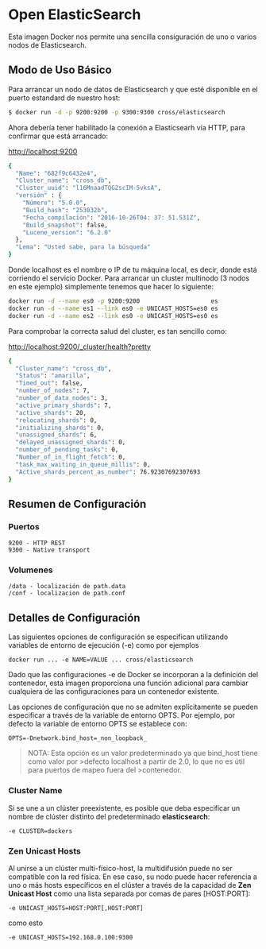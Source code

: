 # Open ElasticSearch

Esta imagen Docker nos permite una sencilla consiguración de uno o varios nodos de Elasticsearch. 
## Modo de Uso Básico

Para arrancar un nodo de datos de Elasticsearch y que esté disponible en el puerto estandard de nuestro host:
```sh
$ docker run -d -p 9200:9200 -p 9300:9300 cross/elasticsearch
```
Ahora debería tener habilitado la conexión a Elasticsearh vía HTTP, para confirmar que está arrancado:

[http://localhost:9200](http://localhost:9200/)

```sh
{
  "Name": "682f9c6432e4",
  "Cluster_name": "cross_db",
  "Cluster_uuid": "l16MnaadTQG2scIM-5vksA",
  "versión" : {
    "Número": "5.0.0",
    "Build_hash": "253032b",
    "Fecha_compilación": "2016-10-26T04: 37: 51.531Z",
    "Build_snapshot": false,
    "Lucene_version": "6.2.0"
  },
  "Lema": "Usted sabe, para la búsqueda"
}
```
Donde localhost es el nombre o IP de tu máquina local, es decir, donde está corriendo el servicio Docker.
Para arrancar un cluster multinodo (3 nodos en este ejemplo) simplemente tenemos que hacer lo siguiente:
```sh
docker run -d --name es0 -p 9200:9200                    es
docker run -d --name es1 --link es0 -e UNICAST_HOSTS=es0 es
docker run -d --name es2 --link es0 -e UNICAST_HOSTS=es0 es
```
Para comprobar la correcta salud del cluster, es tan sencillo como:

[http://localhost:9200/_cluster/health?pretty](http://localhost:9200/_cluster/health?pretty)

```sh
{
  "Cluster_name": "cross_db",
  "Status": "amarilla",
  "Timed_out": false,
  "number_of_nodes": 7,
  "number_of_data_nodes": 3,
  "active_primary_shards": 7,
  "active_shards": 20,
  "relocating_shards": 0,
  "initializing_shards": 0,
  "unassigned_shards": 6,
  "delayed_unassigned_shards": 0,
  "number_of_pending_tasks": 0,
  "Number_of_in_flight_fetch": 0,
  "task_max_waiting_in_queue_millis": 0,
  "Active_shards_percent_as_number": 76.92307692307693
}
```

## Resumen de Configuración
### Puertos

    9200 - HTTP REST
    9300 - Native transport

### Volumenes

    /data - localización de path.data
    /conf - localizacion de path.conf

## Detalles de Configuración
Las siguientes opciones de configuración se especifican utilizando variables de entorno de ejecución (-e) como por ejemplos

    docker run ... -e NAME=VALUE ... cross/elasticsearch

Dado que las configuraciones -e de Docker se incorporan a la definición del contenedor, esta imagen proporciona una función adicional para cambiar cualquiera de las configuraciones para un contenedor existente.

Las opciones de configuración que no se admiten explícitamente se pueden especificar a través de la variable de entorno OPTS. Por ejemplo, por defecto la variable de entorno OPTS se establece con:

    OPTS=-Dnetwork.bind_host=_non_loopback_

>NOTA: Esta opción es un valor predeterminado ya que bind_host tiene como valor por >defecto localhost a partir de 2.0, lo que no es útil para puertos de mapeo fuera del >contenedor.

### Cluster Name

Si se une a un clúster preexistente, es posible que deba especificar un nombre de clúster distinto del predeterminado **elasticsearch**:

    -e CLUSTER=dockers

### Zen Unicast Hosts

Al unirse a un clúster multi-físico-host, la multidifusión puede no ser compatible con la red física. En ese caso, su nodo puede hacer referencia a uno o más hosts específicos en el clúster a través de la capacidad de **Zen Unicast Host** como una lista separada por comas de pares [HOST:PORT]:

    -e UNICAST_HOSTS=HOST:PORT[,HOST:PORT]

como esto

    -e UNICAST_HOSTS=192.168.0.100:9300
